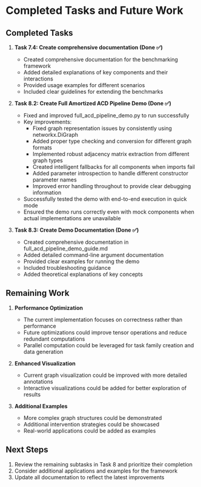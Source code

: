 # Completed Tasks and Future Work

## Completed Tasks

1. **Task 7.4: Create comprehensive documentation (Done ✅)**
   - Created comprehensive documentation for the benchmarking framework
   - Added detailed explanations of key components and their interactions
   - Provided usage examples for different scenarios
   - Included clear guidelines for extending the benchmarks

2. **Task 8.2: Create Full Amortized ACD Pipeline Demo (Done ✅)**
   - Fixed and improved full_acd_pipeline_demo.py to run successfully
   - Key improvements:
     - Fixed graph representation issues by consistently using networkx.DiGraph
     - Added proper type checking and conversion for different graph formats
     - Implemented robust adjacency matrix extraction from different graph types
     - Created intelligent fallbacks for all components when imports fail
     - Added parameter introspection to handle different constructor parameter names
     - Improved error handling throughout to provide clear debugging information
   - Successfully tested the demo with end-to-end execution in quick mode
   - Ensured the demo runs correctly even with mock components when actual implementations are unavailable

3. **Task 8.3: Create Demo Documentation (Done ✅)**
   - Created comprehensive documentation in full_acd_pipeline_demo_guide.md
   - Added detailed command-line argument documentation
   - Provided clear examples for running the demo
   - Included troubleshooting guidance
   - Added theoretical explanations of key concepts

## Remaining Work

1. **Performance Optimization**
   - The current implementation focuses on correctness rather than performance
   - Future optimizations could improve tensor operations and reduce redundant computations
   - Parallel computation could be leveraged for task family creation and data generation

2. **Enhanced Visualization**
   - Current graph visualization could be improved with more detailed annotations
   - Interactive visualizations could be added for better exploration of results

3. **Additional Examples**
   - More complex graph structures could be demonstrated
   - Additional intervention strategies could be showcased
   - Real-world applications could be added as examples

## Next Steps

1. Review the remaining subtasks in Task 8 and prioritize their completion
2. Consider additional applications and examples for the framework
3. Update all documentation to reflect the latest improvements 